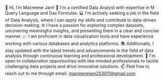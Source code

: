 👋 Hi, I’m Macreene Jam!
🥇 I'm a certified Data Analyst with expertise in M Query Language and Dax Formulas.
💻 I'm actively seeking a job in the field of Data Analysis, where I can apply my skills and contribute to data-driven decision-making.
🌐 I have a passion for exploring complex datasets, uncovering meaningful insights, and presenting them in a clear and concise manner.
📈 I am proficient in data visualization tools and have experience working with various databases and analytics platforms.
📚 Additionally, I stay updated with the latest trends and advancements in the field of data analysis through continuous learning and professional development.
🤝 I'm open to collaboration opportunities with like-minded professionals to tackle challenging data projects and drive innovative solutions.
📫 Feel free to reach out to me through email: macreenejam253011@gmail.com

<!---
macreenejam/macreenejam is a ✨ special ✨ repository because its `README.md` (this file) appears on your GitHub profile.
You can click the Preview link to take a look at your changes.
--->
